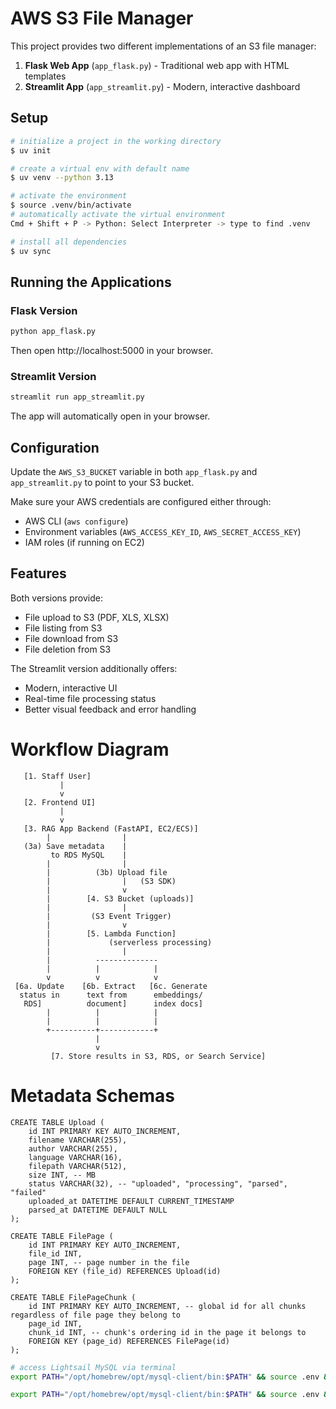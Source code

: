 # AWS S3 File Manager

This project provides two different implementations of an S3 file manager:

1. **Flask Web App** (`app_flask.py`) - Traditional web app with HTML templates
2. **Streamlit App** (`app_streamlit.py`) - Modern, interactive dashboard

## Setup
```bash
# initialize a project in the working directory
$ uv init

# create a virtual env with default name
$ uv venv --python 3.13

# activate the environment
$ source .venv/bin/activate
# automatically activate the virtual environment
Cmd + Shift + P -> Python: Select Interpreter -> type to find .venv

# install all dependencies
$ uv sync

```

## Running the Applications

### Flask Version
```bash
python app_flask.py
```
Then open http://localhost:5000 in your browser.

### Streamlit Version
```bash
streamlit run app_streamlit.py
```
The app will automatically open in your browser.

## Configuration

Update the `AWS_S3_BUCKET` variable in both `app_flask.py` and `app_streamlit.py` to point to your S3 bucket.

Make sure your AWS credentials are configured either through:
- AWS CLI (`aws configure`)
- Environment variables (`AWS_ACCESS_KEY_ID`, `AWS_SECRET_ACCESS_KEY`)
- IAM roles (if running on EC2)

## Features

Both versions provide:
- File upload to S3 (PDF, XLS, XLSX)
- File listing from S3
- File download from S3
- File deletion from S3

The Streamlit version additionally offers:
- Modern, interactive UI
- Real-time file processing status
- Better visual feedback and error handling

# Workflow Diagram
```
   [1. Staff User]
           |
           v
   [2. Frontend UI]
           |
           v
   [3. RAG App Backend (FastAPI, EC2/ECS)]
        |                |
   (3a) Save metadata    |
         to RDS MySQL    |
        |                |
        |          (3b) Upload file
        |                |   (S3 SDK)
        |                v
        |        [4. S3 Bucket (uploads)]
        |                |
        |         (S3 Event Trigger)
        |                v
        |        [5. Lambda Function]
        |             (serverless processing)
        |                |
        |          --------------
        |          |            |
        v          v            v
 [6a. Update    [6b. Extract   [6c. Generate
  status in      text from      embeddings/
   RDS]          document]      index docs]
        |          |            |
        |          |            |
        +----------+------------+
                   |
                   v
         [7. Store results in S3, RDS, or Search Service]

```

# Metadata Schemas
```
CREATE TABLE Upload (
    id INT PRIMARY KEY AUTO_INCREMENT,
    filename VARCHAR(255),
    author VARCHAR(255),
    language VARCHAR(16),
    filepath VARCHAR(512),
    size INT, -- MB
    status VARCHAR(32), -- "uploaded", "processing", "parsed", "failed"
    uploaded_at DATETIME DEFAULT CURRENT_TIMESTAMP
    parsed_at DATETIME DEFAULT NULL
);

CREATE TABLE FilePage (
    id INT PRIMARY KEY AUTO_INCREMENT,
    file_id INT,
    page INT, -- page number in the file
    FOREIGN KEY (file_id) REFERENCES Upload(id)
);

CREATE TABLE FilePageChunk (
    id INT PRIMARY KEY AUTO_INCREMENT, -- global id for all chunks regardless of file page they belong to
    page_id INT,
    chunk_id INT, -- chunk's ordering id in the page it belongs to
    FOREIGN KEY (page_id) REFERENCES FilePage(id)
);

```


```bash
# access Lightsail MySQL via terminal
export PATH="/opt/homebrew/opt/mysql-client/bin:$PATH" && source .env && mysql -h $MYSQL_HOST -P 3306 -u $MYSQL_USER -p $MYSQL_DB_NAME

export PATH="/opt/homebrew/opt/mysql-client/bin:$PATH" && source .env && mysql -h $RMI_MYSQL_HOST -P 3306 -u $RMI_MYSQL_USER -p $RMI_MYSQL_DB_NAME
```